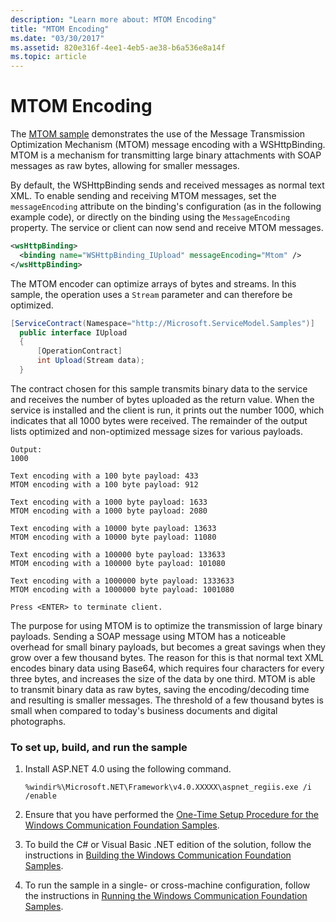 ```yaml
---
description: "Learn more about: MTOM Encoding"
title: "MTOM Encoding"
ms.date: "03/30/2017"
ms.assetid: 820e316f-4ee1-4eb5-ae38-b6a536e8a14f
ms.topic: article
---
```

# MTOM Encoding

The [MTOM sample](https://github.com/dotnet/samples/tree/main/framework/wcf) demonstrates the use of the Message Transmission Optimization Mechanism (MTOM) message encoding with a WSHttpBinding. MTOM is a mechanism for transmitting large binary attachments with SOAP messages as raw bytes, allowing for smaller messages.

By default, the WSHttpBinding sends and received messages as normal text XML. To enable sending and receiving MTOM messages, set the `messageEncoding` attribute on the binding's configuration (as in the following example code), or directly on the binding using the `MessageEncoding` property. The service or client can now send and receive MTOM messages.

```xml
<wsHttpBinding>
  <binding name="WSHttpBinding_IUpload" messageEncoding="Mtom" />
</wsHttpBinding>
```

The MTOM encoder can optimize arrays of bytes and streams. In this sample, the operation uses a `Stream` parameter and can therefore be optimized.

```csharp
[ServiceContract(Namespace="http://Microsoft.ServiceModel.Samples")]
  public interface IUpload
  {
      [OperationContract]
      int Upload(Stream data);
  }
```

The contract chosen for this sample transmits binary data to the service and receives the number of bytes uploaded as the return value. When the service is installed and the client is run, it prints out the number 1000, which indicates that all 1000 bytes were received. The remainder of the output lists optimized and non-optimized message sizes for various payloads.

```console
Output:
1000

Text encoding with a 100 byte payload: 433
MTOM encoding with a 100 byte payload: 912

Text encoding with a 1000 byte payload: 1633
MTOM encoding with a 1000 byte payload: 2080

Text encoding with a 10000 byte payload: 13633
MTOM encoding with a 10000 byte payload: 11080

Text encoding with a 100000 byte payload: 133633
MTOM encoding with a 100000 byte payload: 101080

Text encoding with a 1000000 byte payload: 1333633
MTOM encoding with a 1000000 byte payload: 1001080

Press <ENTER> to terminate client.
```

The purpose for using MTOM is to optimize the transmission of large binary payloads. Sending a SOAP message using MTOM has a noticeable overhead for small binary payloads, but becomes a great savings when they grow over a few thousand bytes. The reason for this is that normal text XML encodes binary data using Base64, which requires four characters for every three bytes, and increases the size of the data by one third. MTOM is able to transmit binary data as raw bytes, saving the encoding/decoding time and resulting is smaller messages. The threshold of a few thousand bytes is small when compared to today's business documents and digital photographs.

### To set up, build, and run the sample

1. Install ASP.NET 4.0 using the following command.

    ```console
    %windir%\Microsoft.NET\Framework\v4.0.XXXXX\aspnet_regiis.exe /i /enable
    ```

2. Ensure that you have performed the [One-Time Setup Procedure for the Windows Communication Foundation Samples](one-time-setup-procedure-for-the-wcf-samples.md).

3. To build the C# or Visual Basic .NET edition of the solution, follow the instructions in [Building the Windows Communication Foundation Samples](building-the-samples.md).

4. To run the sample in a single- or cross-machine configuration, follow the instructions in [Running the Windows Communication Foundation Samples](running-the-samples.md).
